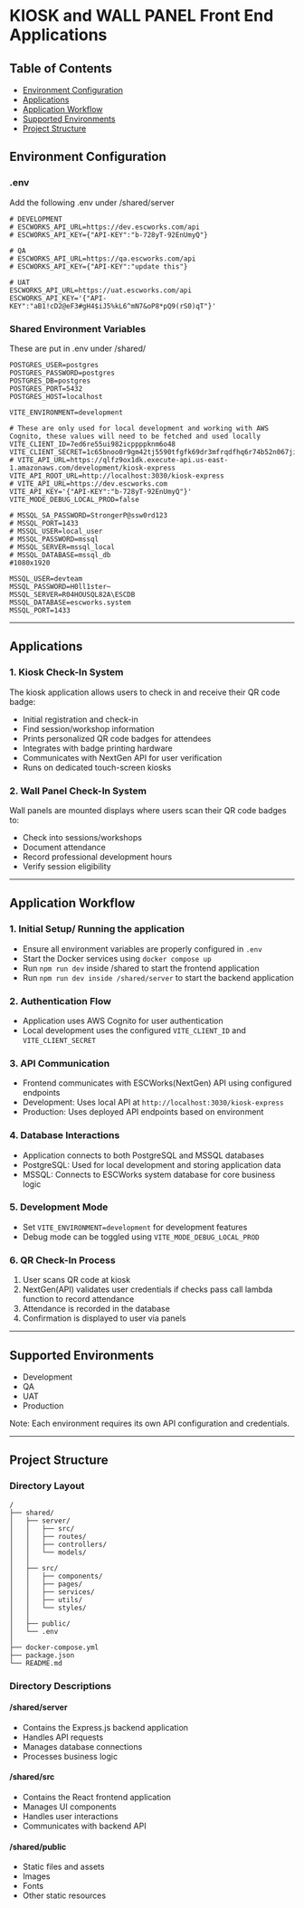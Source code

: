 # KIOSK and WALL PANEL Front End Applications

## Table of Contents
- [Environment Configuration](#environment-configuration)
- [Applications](#applications)
- [Application Workflow](#application-workflow)
- [Supported Environments](#supported-environments)
- [Project Structure](#project-structure)

## Environment Configuration

### .env
Add the following .env under /shared/server
```
# DEVELOPMENT
# ESCWORKS_API_URL=https://dev.escworks.com/api
# ESCWORKS_API_KEY={"API-KEY":"b-728yT-92EnUmyQ"}

# QA
# ESCWORKS_API_URL=https://qa.escworks.com/api
# ESCWORKS_API_KEY={"API-KEY":"update this"}

# UAT
ESCWORKS_API_URL=https://uat.escworks.com/api
ESCWORKS_API_KEY='{"API-KEY":"aB1!cD2@eF3#gH4$iJ5%kL6^mN7&oP8*pQ9(rS0)qT"}'
```

### Shared Environment Variables
These are put in .env under /shared/
```
POSTGRES_USER=postgres
POSTGRES_PASSWORD=postgres
POSTGRES_DB=postgres
POSTGRES_PORT=5432
POSTGRES_HOST=localhost

VITE_ENVIRONMENT=development

# These are only used for local development and working with AWS Cognito, these values will need to be fetched and used locally
VITE_CLIENT_ID=7ed6re55ui982icppppknm6o48
VITE_CLIENT_SECRET=1c65bnoo0r9gm42tj5590tfgfk69dr3mfrqdfhq6r74b52n067ji
# VITE_API_URL=https://qlfz9ox1dk.execute-api.us-east-1.amazonaws.com/development/kiosk-express
VITE_API_ROOT_URL=http://localhost:3030/kiosk-express
# VITE_API_URL=https://dev.escworks.com
VITE_API_KEY='{"API-KEY":"b-728yT-92EnUmyQ"}'
VITE_MODE_DEBUG_LOCAL_PROD=false

# MSSQL_SA_PASSWORD=StrongerP@ssw0rd123
# MSSQL_PORT=1433
# MSSQL_USER=local_user
# MSSQL_PASSWORD=mssql
# MSSQL_SERVER=mssql_local
# MSSQL_DATABASE=mssql_db
#1080x1920

MSSQL_USER=devteam
MSSQL_PASSWORD=H0ll1ster~
MSSQL_SERVER=R04HOUSQL82A\ESCDB
MSSQL_DATABASE=escworks.system
MSSQL_PORT=1433
```

---

## Applications

### 1. Kiosk Check-In System
The kiosk application allows users to check in and receive their QR code badge:
- Initial registration and check-in
- Find session/workshop information
- Prints personalized QR code badges for attendees
- Integrates with badge printing hardware
- Communicates with NextGen API for user verification
- Runs on dedicated touch-screen kiosks

### 2. Wall Panel Check-In System
Wall panels are mounted displays where users scan their QR code badges to:
- Check into sessions/workshops
- Document attendance
- Record professional development hours
- Verify session eligibility

---

## Application Workflow

### 1. Initial Setup/ Running the application
- Ensure all environment variables are properly configured in `.env`
- Start the Docker services using `docker compose up`
- Run `npm run dev` inside /shared to start the frontend application
- Run `npm run dev inside /shared/server` to start the backend application

### 2. Authentication Flow
- Application uses AWS Cognito for user authentication
- Local development uses the configured `VITE_CLIENT_ID` and `VITE_CLIENT_SECRET`

### 3. API Communication
- Frontend communicates with ESCWorks(NextGen) API using configured endpoints
- Development: Uses local API at `http://localhost:3030/kiosk-express`
- Production: Uses deployed API endpoints based on environment

### 4. Database Interactions
- Application connects to both PostgreSQL and MSSQL databases
- PostgreSQL: Used for local development and storing application data
- MSSQL: Connects to ESCWorks system database for core business logic

### 5. Development Mode
- Set `VITE_ENVIRONMENT=development` for development features
- Debug mode can be toggled using `VITE_MODE_DEBUG_LOCAL_PROD`

### 6. QR Check-In Process
1. User scans QR code at kiosk
2. NextGen(API) validates user credentials if checks pass call lambda function to record attendance
3. Attendance is recorded in the database
4. Confirmation is displayed to user via panels

---

## Supported Environments
- Development
- QA
- UAT
- Production

Note: Each environment requires its own API configuration and credentials.

---

## Project Structure

### Directory Layout
```
/
├── shared/
│   ├── server/
│   │   ├── src/
│   │   ├── routes/
│   │   ├── controllers/
│   │   └── models/
│   │
│   ├── src/
│   │   ├── components/
│   │   ├── pages/
│   │   ├── services/
│   │   ├── utils/
│   │   └── styles/
│   │
│   ├── public/
│   └── .env
│
├── docker-compose.yml
├── package.json
└── README.md
```

### Directory Descriptions

#### /shared/server
- Contains the Express.js backend application
- Handles API requests
- Manages database connections
- Processes business logic

#### /shared/src
- Contains the React frontend application
- Manages UI components
- Handles user interactions
- Communicates with backend API

#### /shared/public
- Static files and assets
- Images
- Fonts
- Other static resources



